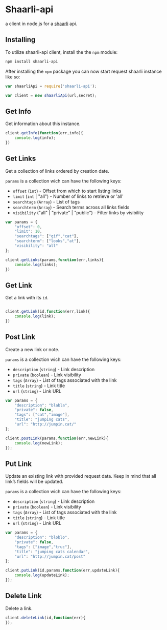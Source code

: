 # Shaarli-api

a client in node.js for a [shaarli](https://github.com/shaarli/Shaarli) api.

## Installing

To utilize shaarli-api client, install the the `npm` module:

```bash
npm install shaarli-api
```

After installing the `npm` package you can now start request shaarli instance like so:

```js
var shaarliApi = require('shaarli-api');

var client = new shaarliApi(url,secret);
```

## Get Info

Get information about this instance.

```js
client.getInfo(function(err,info){
	console.log(info);
})
```

## Get Links 

Get a collection of links ordered by creation date.
	
`params` is a collection wich can have the following keys:
	
- `offset` (`int`) - Offset from which to start listing links
- `limit` (`int` | "all") - Number of links to retrieve or 'all'
- `searchtags` (`Array`) - List of tags
- `searchterm` (`Array`) - Search terms across all links fields
- `visibility` ("all" | "private" | "public") - Filter links by visibility

```js 
var params = {
	"offset": 0,
	"limit": 10,
	"searchtags": ["gif","cat"],
	"searchterm": ["looks","at"],
	"visibility": "all"
};

client.getLinks(params,function(err,links){
	console.log(links);
})
```

## Get Link

Get a link with its `id`.
	

```js 

client.getLink(id,function(err,link){
	console.log(link);
})
```

## Post Link

Create a new link or note.

`params` is a collection wich can have the following keys:

- `description` (`string`) - Link description
- `private` (`boolean`) - Link visibility
- `tags` (`Array`) - List of tags associated with the link
- `title` (`string`) - Link title
- `url` (`string`) - Link URL

```js
var params = {
	"description": "blabla",
	"private": false,
	"tags": ["cat","image"],
	"title": "jumping cats",
	"url": "http://jumpin.cat/"
};

client.postLink(params,function(err,newLink){
	console.log(newLink);
});
```

## Put Link

Update an existing link with provided request data. Keep in mind that all link’s fields will be updated.

`params` is a collection wich can have the following keys:

- `description` (`string`) - Link description
- `private` (`boolean`) - Link visibility
- `tags` (`Array`) - List of tags associated with the link
- `title` (`string`) - Link title
- `url` (`string`) - Link URL

```js
var params = {
	"description": "bloblo",
	"private": false,
	"tags": ["image","truc"],
	"title": "jumping cats calendar",
	"url": "http://jumpin.cat/post"
};

client.putLink(id,params,function(err,updateLink){
	console.log(updateLink);
});
```

## Delete Link

Delete a link.
	
```js 
client.deleteLink(id,function(err){
});
```


